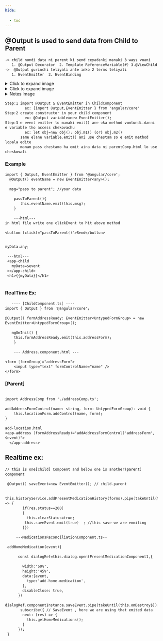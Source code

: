 ```yaml
---
hide:

  - toc
---
```

## @Output is used to send data from Child to Parent

```
-> child nundi data ni parent ki send ceyadanki manaki 3 ways vuani
   1. @Output Decorator  2. Template ReferenceVariable(#) 3.@ViewChild
->  @Output gurinchi teliyali ante inko 2 terms teliyali 
   1. EventEmitter  2. EventBinding
```
<details>
  <summary>Click to expand image</summary>
  <img src="images/output.png" alt="Output image" style="max-width: 100%; height: auto;" />
</details>
<details>
  <summary>Click to expand image</summary>
  <img src="images/output2.png" alt="Output image" style="max-width: 100%; height: auto;" />
</details>
<details>
  <summary>Notes image</summary>
  <img src="images/inputOutPut.jpg" alt="Output image" style="max-width: 100%; height: auto;" />
</details>



```
Step:1 import @Output & EventEmitter in ChildComponent
         ex: {import Output,EventEmitter } from 'angular/core'
Step:2 create constructor in your child component 
         ex: @Output variable=new EventEmitter();
Step:3 e event emitter lo manaki emit() ane oka method vuntundi.danni e variable tho access chekovachu 
         ex: let obj=new obj(); obj.m1() (or) obj.m2()
       same elane variable.emit() ani use chestam so e emit method lopala edite 
       manam pass chestamo ha emit aina data ni parentComp.html lo use cheskovali            
```
### Example

``` title="child.ts"
import { Output, EventEmitter } from '@angular/core';
  @Output() eventName = new EventEmitter<any>();

  msg="pass to parent"; //your data

    passToParent(){
       this.eventName.emit(this.msg);
    }

    ---html--- 
in html file write one clickEvent to hit above method

<button (click)="passToParent()">Send</button> 
```

```title="parent.ts"

myData:any;

 ---html---
 <app-child
   myData=$event
 ></app-child>
 <h1>{{myData}}</h1>
 
```
 ###  RealTime Ex: 
``` title="AddressComp.ts" 
   ---- [ChildComponent.ts] ----
import { Output } from '@angular/core';

@Output() formAddressReady: EventEmitter<UntypedFormGroup> = new EventEmitter<UntypedFormGroup>();

   ngOnInit() {
    this.formAddressReady.emit(this.addressForm);
    }

    --- Address.component.html ---

<form [formGroup]="addressForm">
    <input type="text" formControlName="name" />
</form>

```
  ###   [Parent]
``` title="add-location.ts" 

import AddressComp from './addressComp.ts';

addAddressFormControl(name: string, form: UntypedFormGroup): void {
    this.locationForm.addControl(name, form);
}

add-location.html
<app-address (formAddressReady)="addAddressFormControl('addressForm', $event)">
  </app-address>
```
## Realtime ex:
```title="PresentMedicationComponent1.ts"
// this is one[child] Compoent and below one is another(parent) component 
    
 @Output() saveEvent=new EventEmitter(); // child-parent

 this.historyService.addPresentMedicationHistory(forms).pipe(takeUntil(this.onDestroy$)).subscribe(res => {
        if(res.status==200)
        {
          this.clearStatus=true;
         this.saveEvent.emit(true)	; //this save we are emmiting
        }})

     ---MedicationsReconciliationComponent.ts--		
		 
 addHomeMedication(event){
  
      const dialogRef=this.dialog.open(PresentMedicationComponent1,{
       
        width:'60%',
        height:'45%',
        data:{event,
          type:'add-home-medication',
        },
        disableClose: true,
      })
      dialogRef.componentInstance.saveEvent.pipe(takeUntil(this.onDestroy$)).
       subscribe({ // SaveEvent , here we are using that emited data  
        next: (res) => {
          this.getHomeMedications();
        }
      });		
 }
```

